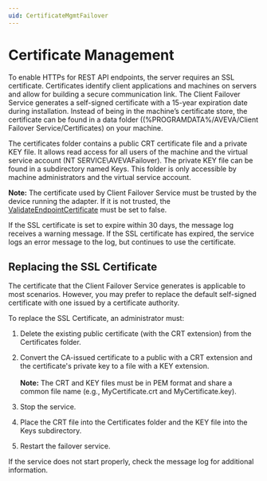 ```yaml
---
uid: CertificateMgmtFailover
---
```


# Certificate Management

To enable HTTPs for REST API endpoints, the server requires an SSL certificate. Certificates identify client applications and machines on servers and allow for building a secure communication link. The Client Failover Service generates a self-signed certificate with a 15-year expiration date during installation. Instead of being in the machine’s certificate store, the certificate can be found in a data folder ((%PROGRAMDATA%/AVEVA/Client Failover Service/Certificates) on your machine.

The certificates folder contains a public CRT certificate file and a private KEY file. It allows read access for all users of the machine and the virtual service account (NT SERVICE\AVEVAFailover). The private KEY file can be found in a subdirectory named Keys. This folder is only accessible by machine administrators and the virtual service account.

**Note:** The certificate used by Client Failover Service must be trusted by the device running the adapter. If it is not trusted, the [ValidateEndpointCertificate](configuration/health-endpoints.md) must be set to false. 

If the SSL certificate is set to expire within 30 days, the message log receives a warning message. If the SSL certificate has expired, the service logs an error message to the log, but continues to use the certificate. 

## Replacing the SSL Certificate

The certificate that the Client Failover Service generates is applicable to most scenarios. However, you may prefer to replace the default self-signed certificate with one issued by a certificate authority. 

To replace the SSL Certificate, an administrator must:

1. Delete the existing public certificate (with the CRT extension) from the Certificates folder.

2. Convert the CA-issued certificate to a public with a CRT extension and the certificate's private key to a file with a KEY extension. <br><br> **Note:** The CRT and KEY files must be in PEM format and share a common file name (e.g., MyCertificate.crt and MyCertificate.key). 

3. Stop the service. 

4. Place the CRT file into the Certificates folder and the KEY file into the Keys subdirectory. 

5. Restart the failover service. 

If the service does not start properly, check the message log for additional information. 


